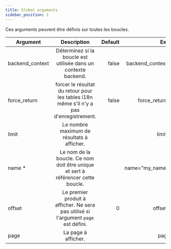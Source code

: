 ```yaml
---
title: Global arguments
sidebar_position: 1
---
```


Ces arguments peuvent être définis sur toutes les boucles.

| Argument        |                                       Description                                       | Default |              Exemple |
|-----------------|:---------------------------------------------------------------------------------------:|--------:|---------------------:|
| backend_context |             Déterminez si la boucle est utilisée dans un contexte backend.              |   false | backend_context="on" |
| force_return    | forcer le résultat du retour pour les tables i18n même s'il n'y a pas d'enregistrement. |   false |    force_return="on" |
| limit           |                       Le nombre maximum de résultats à afficher.                        |         |           limit="10" |
| name *          |     Le nom de la boucle. Ce nom doit être unique et sert à référencer cette boucle.     |         |  name="my_name_loop" |
| offset          |   Le premier produit à afficher. Ne sera pas utilisé si l'argument `page` est défini.   |       0 |          offset="10" |
| page            |                                   La page à afficher.                                   |         |             page="2" |
